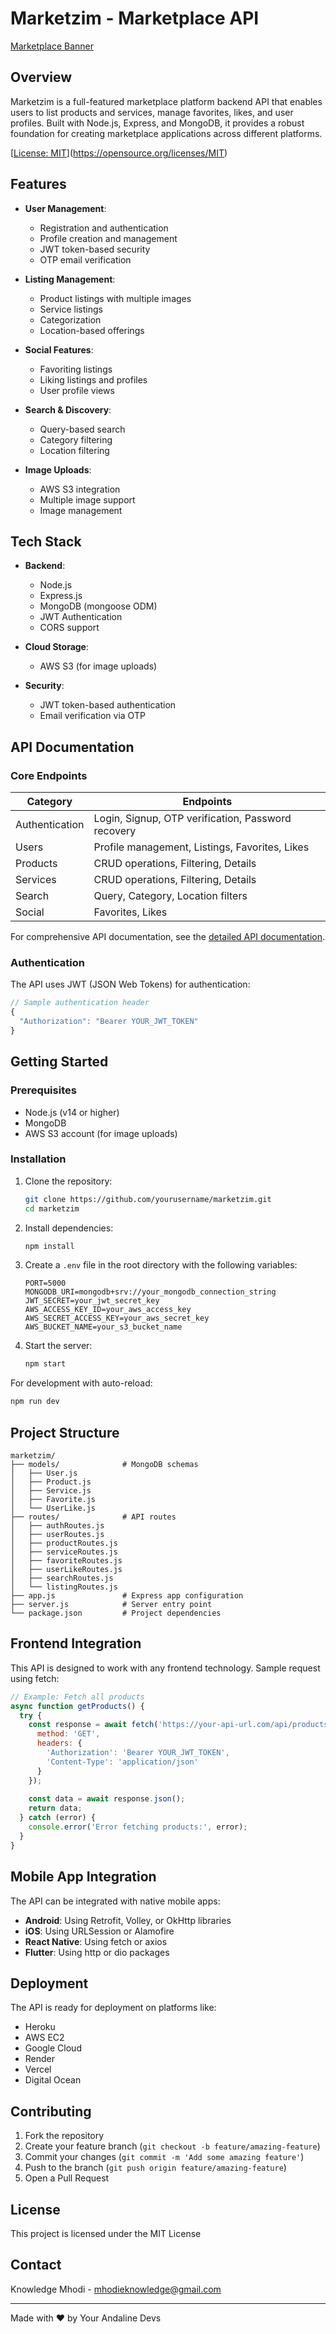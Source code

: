 [image_0]: https://pfst.cf2.poecdn.net/base/image/f6961f00ae640276641918bd4434226255543de224dc50d1490e9c7777dab9a3?w=161&h=81&pmaid=334857096

# Marketzim - Marketplace API

[Marketplace Banner][image_0]

## Overview

Marketzim is a full-featured marketplace platform backend API that enables users to list products and services, manage favorites, likes, and user profiles. Built with Node.js, Express, and MongoDB, it provides a robust foundation for creating marketplace applications across different platforms.

[[License: MIT](https://img.shields.io/badge/License-MIT-blue.svg)](https://opensource.org/licenses/MIT)

## Features

- **User Management**:
  - Registration and authentication
  - Profile creation and management
  - JWT token-based security
  - OTP email verification

- **Listing Management**:
  - Product listings with multiple images
  - Service listings
  - Categorization
  - Location-based offerings

- **Social Features**:
  - Favoriting listings
  - Liking listings and profiles
  - User profile views

- **Search & Discovery**:
  - Query-based search
  - Category filtering
  - Location filtering

- **Image Uploads**:
  - AWS S3 integration
  - Multiple image support
  - Image management

## Tech Stack

- **Backend**:
  - Node.js
  - Express.js
  - MongoDB (mongoose ODM)
  - JWT Authentication
  - CORS support

- **Cloud Storage**:
  - AWS S3 (for image uploads)

- **Security**:
  - JWT token-based authentication
  - Email verification via OTP

## API Documentation

### Core Endpoints

| Category | Endpoints |
|----------|----------|
| Authentication | Login, Signup, OTP verification, Password recovery |
| Users | Profile management, Listings, Favorites, Likes |
| Products | CRUD operations, Filtering, Details |
| Services | CRUD operations, Filtering, Details |
| Search | Query, Category, Location filters |
| Social | Favorites, Likes |

For comprehensive API documentation, see the [detailed API documentation](API_DOCUMENTATION.md).

### Authentication

The API uses JWT (JSON Web Tokens) for authentication:

```javascript
// Sample authentication header
{
  "Authorization": "Bearer YOUR_JWT_TOKEN"
}
```

## Getting Started

### Prerequisites

- Node.js (v14 or higher)
- MongoDB
- AWS S3 account (for image uploads)

### Installation

1. Clone the repository:
   ```bash
   git clone https://github.com/yourusername/marketzim.git
   cd marketzim
   ```

2. Install dependencies:
   ```bash
   npm install
   ```

3. Create a `.env` file in the root directory with the following variables:
   ```
   PORT=5000
   MONGODB_URI=mongodb+srv://your_mongodb_connection_string
   JWT_SECRET=your_jwt_secret_key
   AWS_ACCESS_KEY_ID=your_aws_access_key
   AWS_SECRET_ACCESS_KEY=your_aws_secret_key
   AWS_BUCKET_NAME=your_s3_bucket_name
   ```

4. Start the server:
   ```bash
   npm start
   ```

For development with auto-reload:
   ```bash
   npm run dev
   ```

## Project Structure

```
marketzim/
├── models/              # MongoDB schemas
│   ├── User.js
│   ├── Product.js
│   ├── Service.js
│   ├── Favorite.js
│   └── UserLike.js
├── routes/              # API routes
│   ├── authRoutes.js
│   ├── userRoutes.js
│   ├── productRoutes.js
│   ├── serviceRoutes.js
│   ├── favoriteRoutes.js
│   ├── userLikeRoutes.js
│   ├── searchRoutes.js
│   └── listingRoutes.js
├── app.js               # Express app configuration
├── server.js            # Server entry point
└── package.json         # Project dependencies
```

## Frontend Integration

This API is designed to work with any frontend technology. Sample request using fetch:

```javascript
// Example: Fetch all products
async function getProducts() {
  try {
    const response = await fetch('https://your-api-url.com/api/products', {
      method: 'GET',
      headers: {
        'Authorization': 'Bearer YOUR_JWT_TOKEN',
        'Content-Type': 'application/json'
      }
    });
    
    const data = await response.json();
    return data;
  } catch (error) {
    console.error('Error fetching products:', error);
  }
}
```

## Mobile App Integration

The API can be integrated with native mobile apps:

- **Android**: Using Retrofit, Volley, or OkHttp libraries
- **iOS**: Using URLSession or Alamofire
- **React Native**: Using fetch or axios
- **Flutter**: Using http or dio packages

## Deployment

The API is ready for deployment on platforms like:

- Heroku
- AWS EC2
- Google Cloud
- Render
- Vercel
- Digital Ocean

## Contributing

1. Fork the repository
2. Create your feature branch (`git checkout -b feature/amazing-feature`)
3. Commit your changes (`git commit -m 'Add some amazing feature'`)
4. Push to the branch (`git push origin feature/amazing-feature`)
5. Open a Pull Request

## License

This project is licensed under the MIT License

## Contact

Knowledge Mhodi - mhodieknowledge@gmail.com

---

Made with ❤️ by Your Andaline Devs 
